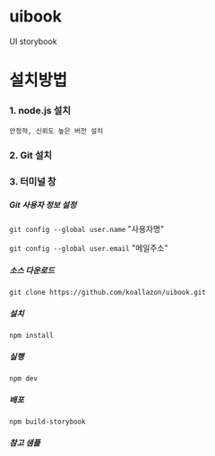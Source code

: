 # uibook
UI storybook

설치방법
========

### 1. node.js 설치

>[nodejs]: https://nodejs.org/ko/ "Node.js download"

    안정적, 신뢰도 높은 버전 설치


### 2. Git 설치
>[GIT]: https://git-scm.com/ "GIT download"


### 3. 터미널 창

##### Git 사용자 정보 설정
```git config --global user.name``` "사용자명"

```git config --global user.email``` "메일주소"


##### 소스 다운로드
```git clone https://github.com/koallazon/uibook.git```


##### 설치
```npm install```


##### 실행
```npm dev```


##### 배포
```npm build-storybook```


##### 참고 샘플

[storybook]: https://storybook-addon-vue-info.netlify.com/







